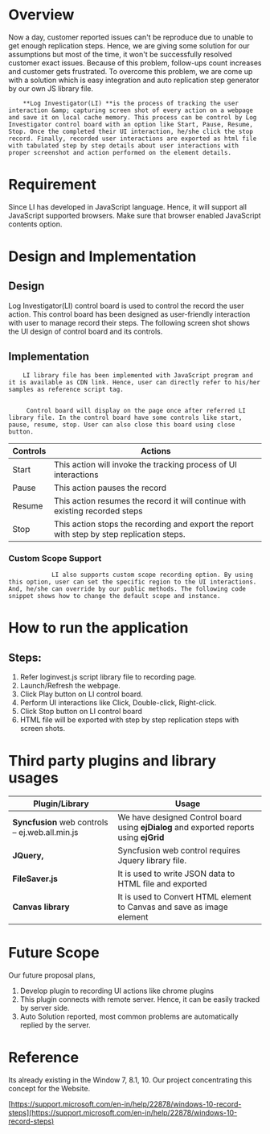 # Overview

Now a day, customer reported issues can&#39;t be reproduce due to unable to get enough replication steps. Hence, we are giving some solution for our assumptions but most of the time, it won&#39;t be successfully resolved customer exact issues. Because of this problem, follow-ups count increases and customer gets frustrated. To overcome this problem, we are come up with a solution which is easy integration and auto replication step generator by our own JS library file.

        **Log Investigator(LI) **is the process of tracking the user interaction &amp; capturing screen shot of every action on a webpage and save it on local cache memory. This process can be control by Log Investigator control board with an option like Start, Pause, Resume, Stop. Once the completed their UI interaction, he/she click the stop record. Finally, recorded user interactions are exported as html file with tabulated step by step details about user interactions with proper screenshot and action performed on the element details.

# Requirement

 Since LI has developed in JavaScript language. Hence, it will support all JavaScript supported browsers. Make sure that browser enabled JavaScript contents option.



# Design and Implementation

##      Design

 Log Investigator(LI) control board is used to control the record the user action. This control board has been designed as user-friendly interaction with user to manage record their steps. The following screen shot shows the UI design of control board and its controls.



##      Implementation

        LI library file has been implemented with JavaScript program and it is available as CDN link. Hence, user can directly refer to his/her samples as reference script tag.


         Control board will display on the page once after referred LI library file. In the control board have some controls like start, pause, resume, stop. User can also close this board using close button.

| Controls | Actions |
| --- | --- |
| Start | This action will invoke the tracking process of UI interactions |
| Pause | This action pauses the record |
| Resume | This action resumes the record it will continue with existing recorded steps |
| Stop | This action stops the recording and export the report with step by step replication steps. |

###         Custom Scope Support

                LI also supports custom scope recording option. By using this option, user can set the specific region to the UI interactions. And, he/she can override by our public methods. The following code snippet shows how to change the default scope and instance.

# How to run the application

##   Steps:

1. Refer loginvest.js script library file to recording page.
2. Launch/Refresh the webpage.
3. Click Play button on LI control board.
4. Perform UI interactions like Click, Double-click, Right-click.
5. Click Stop button on LI control board
6. HTML file will be exported with step by step replication steps with screen shots.
       

# Third party plugins and library usages

| Plugin/Library | Usage |
| --- | --- |
| **Syncfusion** web controls –  ej.web.all.min.js | We have designed Control board using **ejDialog** and exported reports using **ejGrid** |
| **JQuery,** | Syncfusion web control requires Jquery library file. |
| **FileSaver.js** | It is used to write JSON data to HTML file and exported |
| **Canvas library** | It is used to Convert HTML element to Canvas and save as image element |

# Future Scope

 Our future proposal plans,

1. Develop plugin to recording UI actions like chrome plugins
2. This plugin connects with remote server. Hence, it can be easily tracked by server side.
3. Auto Solution reported, most common problems are automatically replied by the server.

# Reference

Its already existing in the Window 7, 8.1, 10. Our project concentrating this concept for the Website.

[https://support.microsoft.com/en-in/help/22878/windows-10-record-steps](https://support.microsoft.com/en-in/help/22878/windows-10-record-steps)
